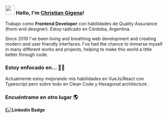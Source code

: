 
### <img src="https://media.giphy.com/media/hvRJCLFzcasrR4ia7z/giphy.gif" width="30px"> Hello, I'm [Christian Gigena](https://www.linkedin.com/in/gigena-christian/)!

Trabajo como **Frontend Developer** con habilidades de Quality Assurance  (front-end designer). Estoy radicado en Córdoba, Argentina.

Since 2019 I've been living and breathing web development and creating modern and user friendly interfaces. I've had the chance to immerse myself in many different works and projects, helping to make this world a little better through code. 

### Estoy enfocado en... 👨‍💻

Actualmente estoy mejorando mis habilidades en VueJs/React con Typescript pero sobre todo en Clean Code y Hexagonal architecture .<br />

### Encuéntrame en otro lugar 🌎

**[![Linkedin Badge](https://www.linkedin.com/in/gigena-christian/)**
